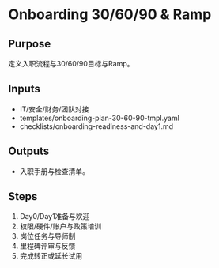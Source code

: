 # Onboarding 30/60/90 & Ramp

## Purpose

定义入职流程与30/60/90目标与Ramp。

## Inputs

- IT/安全/财务/团队对接
- templates/onboarding-plan-30-60-90-tmpl.yaml
- checklists/onboarding-readiness-and-day1.md

## Outputs

- 入职手册与检查清单。

## Steps

1. Day0/Day1准备与欢迎
2. 权限/硬件/账户与政策培训
3. 岗位任务与导师制
4. 里程碑评审与反馈
5. 完成转正或延长试用
